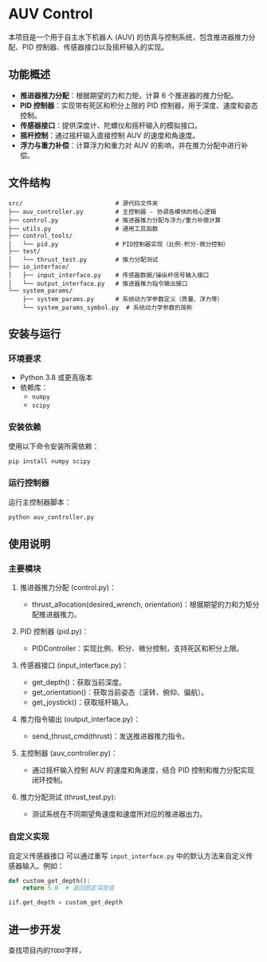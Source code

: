 # AUV Control

本项目是一个用于自主水下机器人 (AUV) 的仿真与控制系统，包含推进器推力分配、PID 控制器、传感器接口以及摇杆输入的实现。

## 功能概述

- **推进器推力分配**：根据期望的力和力矩，计算 6 个推进器的推力分配。
- **PID 控制器**：实现带有死区和积分上限的 PID 控制器，用于深度、速度和姿态控制。
- **传感器接口**：提供深度计、陀螺仪和摇杆输入的模拟接口。
- **摇杆控制**：通过摇杆输入直接控制 AUV 的速度和角速度。
- **浮力与重力补偿**：计算浮力和重力对 AUV 的影响，并在推力分配中进行补偿。

## 文件结构

```
src/                          # 源代码文件夹
├── auv_controller.py         # 主控制器 - 协调各模块的核心逻辑
├── control.py                # 推进器推力分配与浮力/重力补偿计算
├── utils.py                  # 通用工具函数
├── control_tools/
│   └── pid.py                # PID控制器实现（比例-积分-微分控制）
├── test/
│   └── thrust_test.py        # 推力分配测试
├── io_interface/
│   ├── input_interface.py    # 传感器数据/操纵杆信号输入接口
│   └── output_interface.py   # 推进器推力指令输出接口
└── system_params/
    ├── system_params.py      # 系统动力学参数定义（质量、浮力等）
    └── system_params_symbol.py  # 系统动力学参数的简称
```

## 安装与运行

### 环境要求

- Python 3.8 或更高版本
- 依赖库：
  - `numpy`
  - `scipy`

### 安装依赖

使用以下命令安装所需依赖：

```bash
pip install numpy scipy
```

### 运行控制器

运行主控制器脚本：

```bash
python auv_controller.py
```

## 使用说明

### 主要模块
1. 推进器推力分配 (control.py)：

   - thrust_allocation(desired_wrench, orientation)：根据期望的力和力矩分配推进器推力。

2. PID 控制器 (pid.py)：

   - PIDController：实现比例、积分、微分控制，支持死区和积分上限。

3. 传感器接口 (input_interface.py)：

    - get_depth()：获取当前深度。
    - get_orientation()：获取当前姿态（滚转、俯仰、偏航）。
    - get_joystick()：获取摇杆输入。

4. 推力指令输出 (output_interface.py)：

   - send_thrust_cmd(thrust)：发送推进器推力指令。

5. 主控制器 (auv_controller.py)：

   - 通过摇杆输入控制 AUV 的速度和角速度，结合 PID 控制和推力分配实现闭环控制。

6. 推力分配测试 (thrust_test.py):
   
   - 测试系统在不同期望角速度和速度所对应的推进器出力。

### 自定义实现
自定义传感器接口
可以通过重写 `input_interface.py` 中的默认方法来自定义传感器输入。例如：

```python
def custom_get_depth():
    return 5.0  # 返回固定深度值

iif.get_depth = custom_get_depth
```

## 进一步开发

查找项目内的`TODO`字样，
